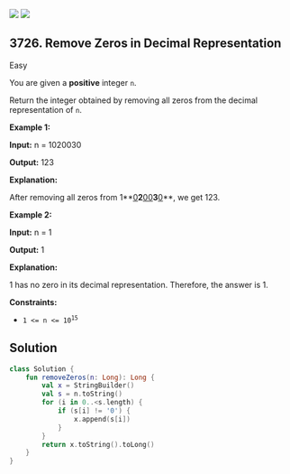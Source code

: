 [![](https://img.shields.io/github/stars/javadev/LeetCode-in-Kotlin?label=Stars&style=flat-square)](https://github.com/javadev/LeetCode-in-Kotlin)
[![](https://img.shields.io/github/forks/javadev/LeetCode-in-Kotlin?label=Fork%20me%20on%20GitHub%20&style=flat-square)](https://github.com/javadev/LeetCode-in-Kotlin/fork)

## 3726\. Remove Zeros in Decimal Representation

Easy

You are given a **positive** integer `n`.

Return the integer obtained by removing all zeros from the decimal representation of `n`.

**Example 1:**

**Input:** n = 1020030

**Output:** 123

**Explanation:**

After removing all zeros from 1**<ins>0</ins>**2**<ins>00</ins>**3**<ins>0</ins>**, we get 123.

**Example 2:**

**Input:** n = 1

**Output:** 1

**Explanation:**

1 has no zero in its decimal representation. Therefore, the answer is 1.

**Constraints:**

*   <code>1 <= n <= 10<sup>15</sup></code>

## Solution

```kotlin
class Solution {
    fun removeZeros(n: Long): Long {
        val x = StringBuilder()
        val s = n.toString()
        for (i in 0..<s.length) {
            if (s[i] != '0') {
                x.append(s[i])
            }
        }
        return x.toString().toLong()
    }
}
```
